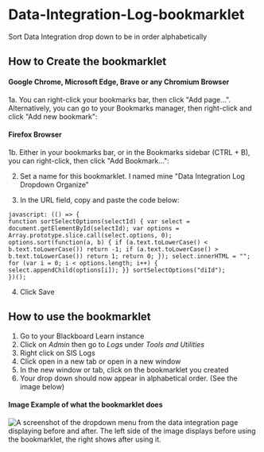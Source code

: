 # Data-Integration-Log-bookmarklet
Sort Data Integration drop down to be in order alphabetically 


## How to Create the bookmarklet

#### Google Chrome, Microsoft Edge, Brave or any Chromium Browser
1a. You can right-click your bookmarks bar, then click "Add page...". Alternatively, you can go to your Bookmarks manager, then right-click and click "Add new bookmark":

#### Firefox Browser 
1b. Either in your bookmarks bar, or in the Bookmarks sidebar (CTRL + B), you can right-click, then click "Add Bookmark...":
   
2. Set a name for this bookmarklet. I named mine "Data Integration Log Dropdown Organize"

3. In the URL field, copy and paste the code below:

```
javascript: (() => {
function sortSelectOptions(selectId) { var select = document.getElementById(selectId); var options = Array.prototype.slice.call(select.options, 0); options.sort(function(a, b) { if (a.text.toLowerCase() < b.text.toLowerCase()) return -1; if (a.text.toLowerCase() > b.text.toLowerCase()) return 1; return 0; }); select.innerHTML = ""; for (var i = 0; i < options.length; i++) { select.appendChild(options[i]); }} sortSelectOptions("diId");
})();
```
4. Click Save

## How to use the bookmarklet

1. Go to your Blackboard Learn instance
2. Click on *Admin* then go to *Logs* under *Tools and Utilities*
3. Right click on SIS Logs
4. Click open in a new tab or open in a new window
5. In the new window or tab, click on the bookmarklet you created
6. Your drop down should now appear in alphabetical order. (See the image below)

#### Image Example of what the bookmarklet does

![A screenshot of the dropdown menu from the data integration page displaying before and after. The left side of the image displays before using the bookmarklet, the right shows after using it.](https://i.ibb.co/h8sK3d7/2024-05-03-12-46-56.png)
